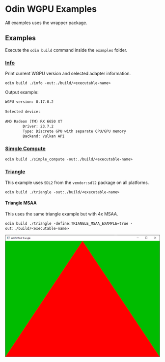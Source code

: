 # Odin WGPU Examples

All examples uses the wrapper package.

## Examples

Execute the `odin build` command inside the `examples` folder.

### [Info](./info/info.odin)

Print current WGPU version and selected adapter information.

```shell
odin build ./info -out:./build/<executable-name>
```

Output example:

```shell
WGPU version: 0.17.0.2

Selected device:

AMD Radeon (TM) RX 6650 XT
        Driver: 23.7.2
        Type: Discrete GPU with separate CPU/GPU memory
        Backend: Vulkan API
```

### [Simple Compute](./simple_compute/simple_compute.odin)

```shell
odin build ./simple_compute -out:./build/<executable-name>
```

### [Triangle](./triangle/triangle.odin)

This example uses `SDL2` from the `vendor:sdl2` package on all platforms.

```shell
odin build ./triangle -out:./build/<executable-name>
```

#### Triangle MSAA

This uses the same triangle example but with 4x MSAA.

```shell
odin build ./triangle -define:TRIANGLE_MSAA_EXAMPLE=true -out:./build/<executable-name>
```

![Triangle 4x MSAA](./triangle/triangle_msaa.png)
